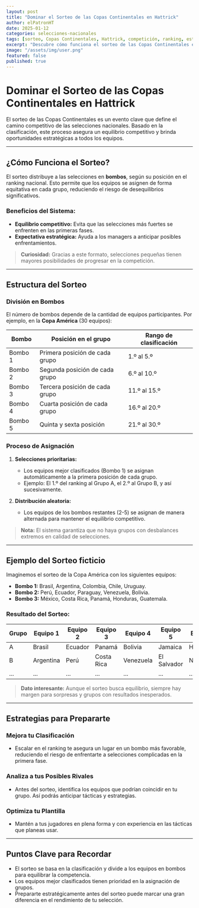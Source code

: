 ```yaml
---
layout: post
title: "Dominar el Sorteo de las Copas Continentales en Hattrick"
author: elPatronHT
date: 2025-01-12
categories: selecciones-nacionales
tags: [sorteo, Copas Continentales, Hattrick, competición, ranking, estrategias]
excerpt: "Descubre cómo funciona el sorteo de las Copas Continentales en Hattrick y las mejores estrategias para maximizar el rendimiento de tu selección nacional."
image: "/assets/img/user.png"
featured: false
published: true
---
```


# Dominar el Sorteo de las Copas Continentales en Hattrick

El sorteo de las Copas Continentales es un evento clave que define el camino competitivo de las selecciones nacionales. Basado en la clasificación, este proceso asegura un equilibrio competitivo y brinda oportunidades estratégicas a todos los equipos.

---

## ¿Cómo Funciona el Sorteo?

El sorteo distribuye a las selecciones en **bombos**, según su posición en el ranking nacional. Esto permite que los equipos se asignen de forma equitativa en cada grupo, reduciendo el riesgo de desequilibrios significativos.

### Beneficios del Sistema:

- **Equilibrio competitivo:** Evita que las selecciones más fuertes se enfrenten en las primeras fases.
- **Expectativa estratégica:** Ayuda a los managers a anticipar posibles enfrentamientos.

> **Curiosidad:** Gracias a este formato, selecciones pequeñas tienen mayores posibilidades de progresar en la competición.

---

## Estructura del Sorteo

### División en Bombos

El número de bombos depende de la cantidad de equipos participantes. Por ejemplo, en la **Copa América** (30 equipos):

| **Bombo** | **Posición en el grupo**       | **Rango de clasificación** |
| --------- | ------------------------------ | -------------------------- |
| Bombo 1   | Primera posición de cada grupo | 1.º al 5.º                 |
| Bombo 2   | Segunda posición de cada grupo | 6.º al 10.º                |
| Bombo 3   | Tercera posición de cada grupo | 11.º al 15.º               |
| Bombo 4   | Cuarta posición de cada grupo  | 16.º al 20.º               |
| Bombo 5   | Quinta y sexta posición        | 21.º al 30.º               |

### Proceso de Asignación

1. **Selecciones prioritarias:**

   - Los equipos mejor clasificados (Bombo 1) se asignan automáticamente a la primera posición de cada grupo.
   - Ejemplo: El 1.º del ranking al Grupo A, el 2.º al Grupo B, y así sucesivamente.

2. **Distribución aleatoria:**
   - Los equipos de los bombos restantes (2-5) se asignan de manera alternada para mantener el equilibrio competitivo.

> **Nota:** El sistema garantiza que no haya grupos con desbalances extremos en calidad de selecciones.

---

## Ejemplo del Sorteo ficticio

Imaginemos el sorteo de la Copa América con los siguientes equipos:

- **Bombo 1:** Brasil, Argentina, Colombia, Chile, Uruguay.
- **Bombo 2:** Perú, Ecuador, Paraguay, Venezuela, Bolivia.
- **Bombo 3:** México, Costa Rica, Panamá, Honduras, Guatemala.

### Resultado del Sorteo:

| **Grupo** | **Equipo 1** | **Equipo 2** | **Equipo 3** | **Equipo 4** | **Equipo 5** | **Equipo 6** |
| --------- | ------------ | ------------ | ------------ | ------------ | ------------ | ------------ |
| A         | Brasil       | Ecuador      | Panamá       | Bolivia      | Jamaica      | Haití        |
| B         | Argentina    | Perú         | Costa Rica   | Venezuela    | El Salvador  | Nicaragua    |
| ...       | ...          | ...          | ...          | ...          | ...          | ...          |

> **Dato interesante:** Aunque el sorteo busca equilibrio, siempre hay margen para sorpresas y grupos con resultados inesperados.

---

## Estrategias para Prepararte

### Mejora tu Clasificación

- Escalar en el ranking te asegura un lugar en un bombo más favorable, reduciendo el riesgo de enfrentarte a selecciones complicadas en la primera fase.

### Analiza a tus Posibles Rivales

- Antes del sorteo, identifica los equipos que podrían coincidir en tu grupo. Así podrás anticipar tácticas y estrategias.

### Optimiza tu Plantilla

- Mantén a tus jugadores en plena forma y con experiencia en las tácticas que planeas usar.

---

## Puntos Clave para Recordar

- El sorteo se basa en la clasificación y divide a los equipos en bombos para equilibrar la competencia.
- Los equipos mejor clasificados tienen prioridad en la asignación de grupos.
- Prepararte estratégicamente antes del sorteo puede marcar una gran diferencia en el rendimiento de tu selección.
